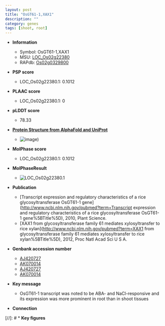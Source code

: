 ```yaml
---
layout: post
title: "OsGT61-1,XAX1"
description: ""
category: genes
tags: [shoot, root]
---
```


* **Information**  
    + Symbol: OsGT61-1,XAX1  
    + MSU: [LOC_Os02g22380](http://rice.plantbiology.msu.edu/cgi-bin/ORF_infopage.cgi?orf=LOC_Os02g22380)  
    + RAPdb: [Os02g0329800](http://rapdb.dna.affrc.go.jp/viewer/gbrowse_details/irgsp1?name=Os02g0329800)  

* **PSP score**  
    + LOC_Os02g22380.1: 0.1012 

* **PLAAC score**  
    + LOC_Os02g22380.1: 0 

* **pLDDT score**
    + 78.33

* **[Protein Structure from AlphaFold and UniProt](https://www.uniprot.org/uniprotkb/Q6Z7I3/entry#structure)**
    + ![image](https://ricepsp.github.io/images/Q6/AF-Q6Z7I3-F1.png))

* **MolPhase score**
    + LOC_Os02g22380.1: 0.1012

* **MolPhaseResult**
    + ![LOC_Os02g22380.1](https://ricepsp.github.io/pictures/LOC_Os02g/LOC_Os02g22380.1.png)

* **Publication**  
    + [Transcript expression and regulatory characteristics of a rice glycosyltransferase OsGT61-1 gene](http://www.ncbi.nlm.nih.gov/pubmed?term=Transcript expression and regulatory characteristics of a rice glycosyltransferase OsGT61-1 gene%5BTitle%5D), 2010, Plant Science.
    + [XAX1 from glycosyltransferase family 61 mediates xylosyltransfer to rice xylan](http://www.ncbi.nlm.nih.gov/pubmed?term=XAX1 from glycosyltransferase family 61 mediates xylosyltransfer to rice xylan%5BTitle%5D), 2012, Proc Natl Acad Sci U S A.

* **Genbank accession number**  
    + [AJ420727](http://www.ncbi.nlm.nih.gov/nuccore/AJ420727)
    + [AK070014](http://www.ncbi.nlm.nih.gov/nuccore/AK070014)
    + [AJ420727](http://www.ncbi.nlm.nih.gov/nuccore/AJ420727)
    + [AK070014](http://www.ncbi.nlm.nih.gov/nuccore/AK070014)

* **Key message**  
    + OsGT61-1 transcript was noted to be ABA- and NaCl-responsive and its expression was more prominent in root than in shoot tissues

* **Connection**  

[//]: # * **Key figures**  


